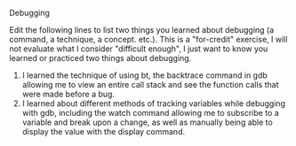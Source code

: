 Debugging

Edit the following lines to list two things you learned about debugging (a command, a technique, a concept. etc.). This is a "for-credit" exercise, I will not evaluate what I consider "difficult enough", I just want to know you learned or practiced two things about debugging.

1. I learned the technique of using bt, the backtrace command in gdb allowing me to view an entire call stack
   and see the function calls that were made before a bug.
2. I learned about different methods of tracking variables while debugging with gdb, including the watch command
   allowing me to subscribe to a variable and break upon a change, as well as manually being able to display the
   value with the display command.
